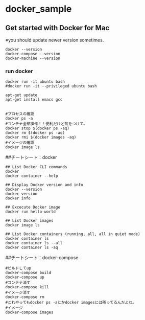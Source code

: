 # docker_sample

## Get started with Docker for Mac

※you should update newer version sometimes.

    docker --version
    docker-compose --version
    docker-machine --version


### run docker

    docker run -it ubuntu bash
    #docker run -it --privileged ubuntu bash

    apt-get update
    apt-get install emacs gcc


    #プロセスの確認
    docker ps -a
    #コンテナ全部操作！！便利だけど気をつけて。
    docker stop $(docker ps -aq)
    docker rm $(docker ps -aq)
    docker rmi $(docker images -aq)
    #イメージの確認
    docker image ls


##チートシート：docker

	## List Docker CLI commands
	docker
	docker container --help

	## Display Docker version and info
   	docker --version
	docker version
	docker info

	## Excecute Docker image
	docker run hello-world

	## List Docker images
	docker image ls

	## List Docker containers (running, all, all in quiet mode)
	docker container ls
	docker container ls --all
	docker container ls -aq


##チートシート：docker-compose


```
#ビルドしてup
docker-compose build
docker-compose up
#コンテナ消す
docker-compose kill
#イメージ消す
docker-compose rm
#これやってもdocker ps -aとかdocker imagesには残ってるんだよね。
#イメージ
docker-compose images
```


